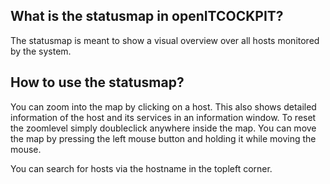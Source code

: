 ## What is the statusmap in openITCOCKPIT?

The statusmap is meant to show a visual overview over all hosts monitored by the system.

## How to use the statusmap?

You can zoom into the map by clicking on a host. This also shows detailed information of the host and its services in an information window.
To reset the zoomlevel simply doubleclick anywhere inside the map. You can move the map by pressing the left mouse button and holding it while moving the mouse.

You can search for hosts via the hostname in the topleft corner.